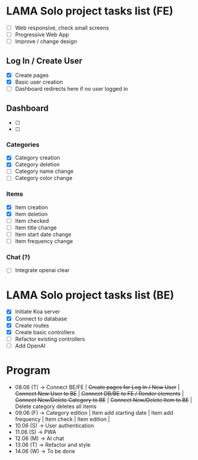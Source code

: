 # LAMA Solo project tasks list (FE)
- [ ] Web responsive, check small screens
- [ ] Progressive Web App
- [ ] Improve / change design
## Log In / Create User
- [x] Create pages
- [x] Basic user creation
- [ ] Dashboard redirects here if no user logged in
## Dashboard
- [ ]
- [ ]
### Categories
- [x] Category creation
- [x] Category deletion
- [ ] Category name change
- [ ] Category color change
### Items
- [x] Item creation
- [x] Item deletion
- [ ] Item checked
- [ ] Item title change
- [ ] Item start date change
- [ ] Item frequency change
### Chat (?)
- [ ] Integrate openai
clear
# LAMA Solo project tasks list (BE)
- [x] Initiate Koa server
- [x] Connect to database
- [x] Create routes
- [x] Create basic controllers
- [ ] Refactor existing controllers
- [ ] Add OpenAI 

# Program
- 08.06 (T) -> Connect BE/FE |
~~Create pages for Log In / New User~~ |
~~Connect New User to BE~~ |
~~Connect DB/BE to FE / Render elements~~ |
~~Connect New/Delete Category to BE~~ |
~~Connect New/Delete Item to BE~~ |
Delete category deletes all items
- 09.06 (F) -> Category edition |
Item add starting date |
Item add frequency |
Item check |
Item edition |
- 10.06 (S) -> User authentication
- 11.06 (S) -> PWA
- 12.06 (M) -> AI chat
- 13.06 (T) -> Refactor and style
- 14.06 (W) -> To be done